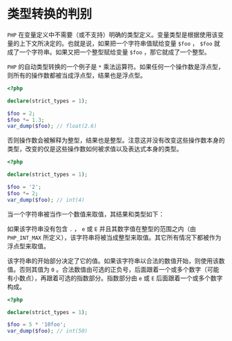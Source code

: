 # 类型转换的判别

`PHP` 在变量定义中不需要（或不支持）明确的类型定义。变量类型是根据使用该变量的上下文所决定的。也就是说，如果把一个字符串值赋给变量 `$foo` ， `$foo` 就成了一个字符串。如果又把一个整型赋给变量 `$foo` ，那它就成了一个整型。

`PHP` 的自动类型转换的一个例子是 `*` 乘法运算符。如果任何一个操作数是浮点型，则所有的操作数都被当成浮点型，结果也是浮点型。

```php
<?php

declare(strict_types = 1);

$foo = 2;
$foo *= 1.3;
var_dump($foo); // float(2.6)

```

否则操作数会被解释为整型，结果也是整型。注意这并没有改变这些操作数本身的类型，改变的仅是这些操作数如何被求值以及表达式本身的类型。

```php
<?php

declare(strict_types = 1);

$foo = '2';
$foo *= 2;
var_dump($foo); // int(4)

```

当一个字符串被当作一个数值来取值，其结果和类型如下：

如果该字符串没有包含 `.` ， `e` 或 `E` 并且其数字值在整型的范围之内（由 `PHP_INT_MAX` 所定义），该字符串将被当成整型来取值。其它所有情况下都被作为浮点型来取值。

该字符串的开始部分决定了它的值。如果该字符串以合法的数值开始，则使用该数值。否则其值为 `0` 。合法数值由可选的正负号，后面跟着一个或多个数字（可能有小数点），再跟着可选的指数部分。指数部分由 `e` 或 `E` 后面跟着一个或多个数字构成。

```php
<?php

declare(strict_types = 1);

$foo = 5 * '10foo';
var_dump($foo); // int(50)

```
